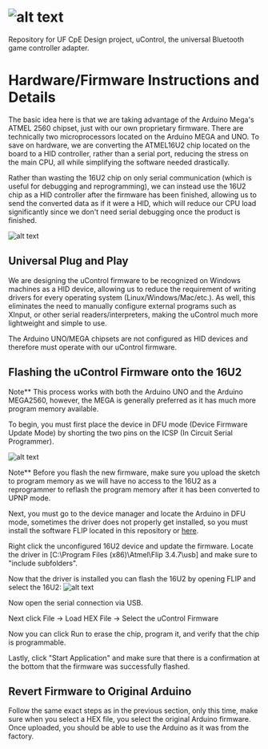 # ![alt text](https://cdn.discordapp.com/attachments/936755058626928735/1017895293787832350/logo.png)
Repository for UF CpE Design project,  uControl, the universal Bluetooth game controller adapter. 

# Hardware/Firmware Instructions and Details


The basic idea here is that we are taking advantage of the Arduino Mega's ATMEL 2560 chipset, just with our own proprietary firmware. There are technically two microprocessors located on the Arduino MEGA and UNO. To save on hardware, we are converting the ATMEL16U2 chip located on the board to a HID controller, rather than a serial port, reducing the stress on the main CPU, all while simplifying the software needed drastically.

Rather than wasting the 16U2 chip on only serial communication (which is useful for debugging and reprogramming), we can instead use the 16U2 chip as a HID controller after the firmware has been finished, allowing us to send the converted data as if it were a HID, which will reduce our CPU load significantly since we don't need serial debugging once the product is finished.

![alt text](https://cdn.discordapp.com/attachments/960677104620560454/1026241686352965742/IMG_4642.jpg)

## Universal Plug and Play

We are designing the uControl firmware to be recognized on Windows machines as a HID device, allowing us to reduce the requirement of writing drivers for every operating system (Linux/Windows/Mac/etc.). As well, this eliminates the need to manually configure external programs such as XInput, or other serial readers/interpreters, making the uControl much more lightweight and simple to use.

The Arduino UNO/MEGA chipsets are not configured as HID devices and therefore must operate with our uControl firmware.


## Flashing the uControl Firmware onto the 16U2
Note** This process works with both the Arduino UNO and the Arduino MEGA2560, however, the MEGA is generally preferred as it has much more program memory available.

To begin, you must first place the device in DFU mode (Device Firmware Update Mode) by shorting the two pins on the ICSP (In Circuit Serial Programmer).

![alt text](https://cdn.discordapp.com/attachments/960677104620560454/1026243657344499722/Screenshot_2022-10-02_172542.png)

Note** Before you flash the new firmware, make sure you upload the sketch to program memory as we will have no access to the 16U2 as a reprogrammer to reflash the program memory after it has been converted to UPNP mode.

Next, you must go to the device manager and locate the Arduino in DFU mode, sometimes the driver does not properly get installed, so you must install the software FLIP located in this repository or [here](https://www.microchip.com/en-us/development-tool/flip).

Right click the unconfigured 16U2 device and update the firmware. Locate the driver in 
[C:\Program Files (x86)\Atmel\Flip 3.4.7\usb]
and make sure to "include subfolders".

Now that the driver is installed you can flash the 16U2 by opening FLIP and select the 16U2:
![alt text](https://cdn.discordapp.com/attachments/960677104620560454/1026246874430177350/Screenshot_2022-10-02_173829.png)

Now open the serial connection via USB.

Next click File -> Load HEX File -> Select the uControl Firmware

Now you can click Run to erase the chip, program it, and verify that the chip is programmable.

Lastly, click "Start Application" and make sure that there is a confirmation at the bottom that the firmware was successfully flashed.

## Revert Firmware to Original Arduino
Follow the same exact steps as in the previous section, only this time, make sure when you select a HEX file, you select the original Arduino firmware.
Once uploaded, you should be able to use the Arduino as it was from the factory.
